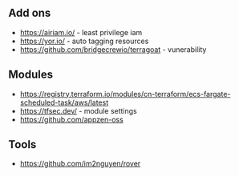 
## Add ons
* https://airiam.io/ - least privilege iam
* https://yor.io/ - auto tagging resources
* https://github.com/bridgecrewio/terragoat - vunerability

## Modules
* https://registry.terraform.io/modules/cn-terraform/ecs-fargate-scheduled-task/aws/latest
* https://tfsec.dev/ - module settings
* https://github.com/appzen-oss

## Tools
* https://github.com/im2nguyen/rover